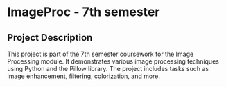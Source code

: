 # ImageProc - 7th semester

## Project Description
This project is part of the 7th semester coursework for the Image Processing module. It demonstrates various image processing techniques using Python and the Pillow library. The project includes tasks such as image enhancement, filtering, colorization, and more.
